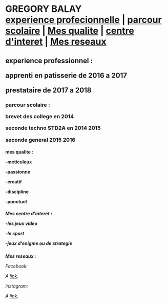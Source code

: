 <h1><strong> GREGORY BALAY </strong> 
 
 
  <html>
  <body>
  <nav>
  <a href="/experience profecionnelle/">experience profecionnelle</a> |
  <a href="/parcour scolaire/">parcour scolaire</a> |
  <a href="/Mes qualite/">Mes qualite</a> |
  <a href="/Centre d'interet/">centre d'interet</a> |
  <a href="/Mes reseaux/">Mes reseaux</a>
  </nav>
  </body>
  </html>
  <h2><strong>experience professionnel :</strong>
    
   <p>apprenti en patisserie de 2016 a 2017 
   <p>prestataire de 2017 a 2018 
    
  <h3><strong>parcour scolaire :</strong>
  
   <p>brevet des college en 2014 
   <p>seconde techno STD2A en 2014 2015
   <p>seconde general 2015 2016
    
  <h4><strong>mes qualite :</strong> 
  
   <p>-meticuleux 
   <p>-passionne
   <p>-creatif 
   <p>-discipline
   <p>-ponctuel
    
  <h5><strong>Mes centre d'interet :</strong> 
    
   <p>-les jeux video 
   <p> -le sport
   <p> -jeux d'enigme ou de strategie
    
  <h6><strong>Mes reseaux :</strong> 
 
 <p>Facebook:
  <p>A <a href="https://www.facebook.com/gregory.balay.9">link</a>.</p>
 <p>instagram:
  <p>A <a href="https://www.instagram.com/diyu_yao/">link</a>.</p>
